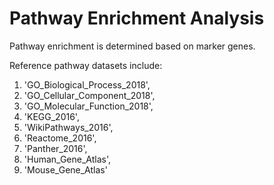 # Pathway Enrichment Analysis 

Pathway enrichment is determined based on marker genes. 

Reference pathway datasets include: 
1. 'GO_Biological_Process_2018',
2. 'GO_Cellular_Component_2018',
3. 'GO_Molecular_Function_2018',
4. 'KEGG_2016',
5. 'WikiPathways_2016',
6. 'Reactome_2016',
7. 'Panther_2016',
8. 'Human_Gene_Atlas',
9. 'Mouse_Gene_Atlas'
